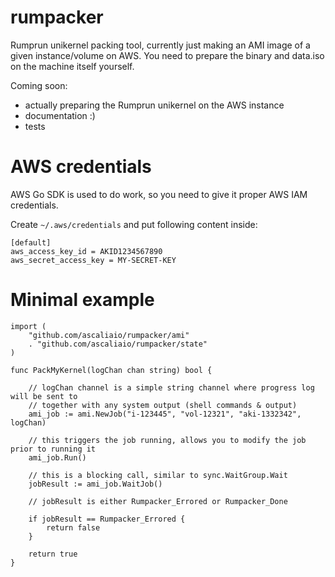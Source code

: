 # rumpacker
Rumprun unikernel packing tool, currently just making an AMI image of a given instance/volume on AWS. You need to prepare the binary and data.iso on the machine itself yourself.

Coming soon: 

- actually preparing the Rumprun unikernel on the AWS instance
- documentation :)
- tests

# AWS credentials

AWS Go SDK is used to do work, so you need to give it proper AWS IAM credentials.

Create `~/.aws/credentials` and put following content inside:
```
[default]
aws_access_key_id = AKID1234567890
aws_secret_access_key = MY-SECRET-KEY
```

# Minimal example

```golang
import (
    "github.com/ascaliaio/rumpacker/ami"
    . "github.com/ascaliaio/rumpacker/state"
)

func PackMyKernel(logChan chan string) bool {

	// logChan channel is a simple string channel where progress log will be sent to
	// together with any system output (shell commands & output)
    ami_job := ami.NewJob("i-123445", "vol-12321", "aki-1332342", logChan)

	// this triggers the job running, allows you to modify the job prior to running it
    ami_job.Run()

	// this is a blocking call, similar to sync.WaitGroup.Wait
    jobResult := ami_job.WaitJob()

	// jobResult is either Rumpacker_Errored or Rumpacker_Done

    if jobResult == Rumpacker_Errored {
        return false
    }

	return true
}
```

